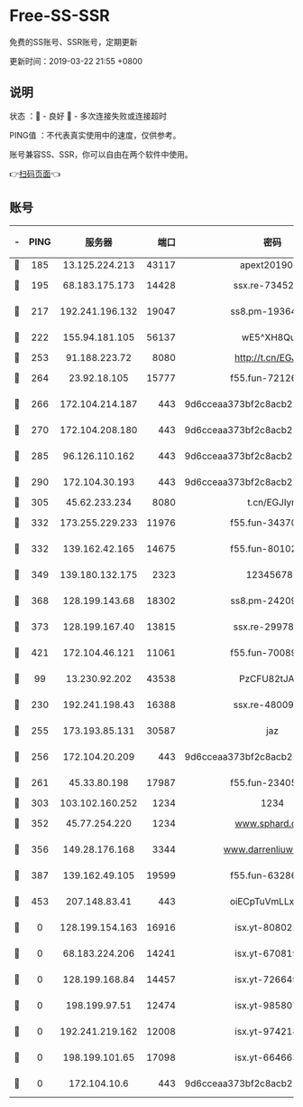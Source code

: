 # Free-SS-SSR

免费的SS账号、SSR账号，定期更新

更新时间：2019-03-22 21:55 +0800

## 说明

状态     ：🙂 - 良好 🙁 - 多次连接失败或连接超时

PING值   ：不代表真实使用中的速度，仅供参考。

账号兼容SS、SSR，你可以自由在两个软件中使用。

👉[扫码页面](https://liesauer.github.io/Free-SS-SSR/)👈

## 账号

|-|PING|服务器|端口|密码|加密方式|区域|
|:----:|:----:|:-----:|-----:|:----:|:----:|:----:|
|🙂|185|13.125.224.213|43117|apext2019005|chacha20|KR|
|🙂|195|68.183.175.173|14428|ssx.re-73452986|aes-256-cfb|US|
|🙂|217|192.241.196.132|19047|ss8.pm-19364994|aes-256-cfb|US|
|🙂|222|155.94.181.105|56137|wE5^XH8Quw|aes-256-cfb|US|
|🙂|253|91.188.223.72|8080|http://t.cn/EGJIyrl|rc4-md5|RU|
|🙂|264|23.92.18.105|15777|f55.fun-72126030|aes-256-cfb|US|
|🙂|266|172.104.214.187|443|9d6cceaa373bf2c8acb22e60b6a58be6|aes-256-cfb|US|
|🙂|270|172.104.208.180|443|9d6cceaa373bf2c8acb22e60b6a58be6|aes-256-cfb|US|
|🙂|285|96.126.110.162|443|9d6cceaa373bf2c8acb22e60b6a58be6|aes-256-cfb|US|
|🙂|290|172.104.30.193|443|9d6cceaa373bf2c8acb22e60b6a58be6|aes-256-cfb|US|
|🙂|305|45.62.233.234|8080|t.cn/EGJIyrl|rc4-md5|CA|
|🙂|332|173.255.229.233|11976|f55.fun-34370951|aes-256-cfb|US|
|🙂|332|139.162.42.165|14675|f55.fun-80102385|aes-256-cfb|SG|
|🙂|349|139.180.132.175|2323|123456789|aes-256-cfb|SG|
|🙂|368|128.199.143.68|18302|ss8.pm-24209175|aes-256-cfb|SG|
|🙂|373|128.199.167.40|13815|ssx.re-29978832|aes-256-cfb|SG|
|🙂|421|172.104.46.121|11061|f55.fun-70089612|aes-256-cfb|SG|
|🙂|99|13.230.92.202|43538|PzCFU82tJAdZ|aes-256-cfb|JP|
|🙂|230|192.241.198.43|16388|ssx.re-48009112|aes-256-cfb|US|
|🙂|255|173.193.85.131|30587|jaz|aes-256-cfb|US|
|🙂|256|172.104.20.209|443|9d6cceaa373bf2c8acb22e60b6a58be6|aes-256-cfb|US|
|🙂|261|45.33.80.198|17987|f55.fun-23405054|aes-256-cfb|US|
|🙂|303|103.102.160.252|1234|1234|rc4-md5|JP|
|🙂|352|45.77.254.220|1234|www.sphard.com|aes-256-cfb|SG|
|🙂|356|149.28.176.168|3344|www.darrenliuwei.com|aes-256-cfb|AU|
|🙂|387|139.162.49.105|19599|f55.fun-63286751|aes-256-cfb|SG|
|🙁|453|207.148.83.41|443|oiECpTuVmLLxk4Ts|aes-256-cfb|AU|
|🙁|0|128.199.154.163|16916|isx.yt-80802221|aes-256-cfb|SG|
|🙁|0|68.183.224.206|14241|isx.yt-67081924|aes-256-cfb|SG|
|🙁|0|128.199.168.84|14457|isx.yt-72664924|aes-256-cfb|SG|
|🙁|0|198.199.97.51|12474|isx.yt-98580755|aes-256-cfb|US|
|🙁|0|192.241.219.162|12008|isx.yt-97421893|aes-256-cfb|US|
|🙁|0|198.199.101.65|17098|isx.yt-66466374|aes-256-cfb|US|
|🙁|0|172.104.10.6|443|9d6cceaa373bf2c8acb22e60b6a58be6|aes-256-cfb|US|
